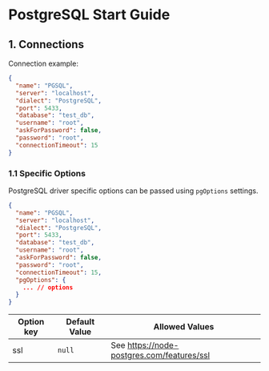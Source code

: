 
# PostgreSQL Start Guide

## 1. Connections

Connection example:
```json
{
  "name": "PGSQL",
  "server": "localhost",
  "dialect": "PostgreSQL",
  "port": 5433,
  "database": "test_db",
  "username": "root",
  "askForPassword": false,
  "password": "root",
  "connectionTimeout": 15
}
```

### 1.1 Specific Options

PostgreSQL driver specific options can be passed using `pgOptions` settings.

```json
{
  "name": "PGSQL",
  "server": "localhost",
  "dialect": "PostgreSQL",
  "port": 5433,
  "database": "test_db",
  "username": "root",
  "askForPassword": false,
  "password": "root",
  "connectionTimeout": 15,
  "pgOptions": {
    ... // options
  }
}
```

| Option key  | Default Value | Allowed Values |
| ------------- | ------------- | ------------- |
| ssl  | `null`  | See https://node-postgres.com/features/ssl |

